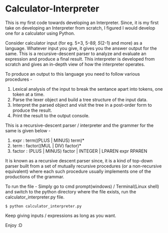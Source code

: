# Calculator-Interpreter

This is my first code towards developing an Interpreter. Since, it is my first take on developing an Interpreter from scratch,
I figured I would develop one for a calculator using Python. 

Consider calculator input (for eg. 5+3, 5-8*9, 5*(2-1) and more) as a language. Whatever input you give, it gives you the answer output for the same. This is a recursive-descent parser to analyze and evaluate an expression and produce a final result. This interpreter is developed from scratch and gives an in-depth view of how the interpreter operates.  

To produce an output to this language you need to follow various procedures - 
1. Lexical analysis of the input to break the sentance apart into tokens, one token at a time.
2. Parse the lexer object and build a tree structure of the input data.
3. Interpret the parsed object and visit the tree in a post-order form to produce the result.
4. Print the result to the output console.

This is a recursive-descent parser / interpreter and the grammer for the same is given below - 
1. expr : term((PLUS | MINUS) term)*
2. term : factor((MUL | DIV) factor)*
3. factor : (PLUS | MINUS) factor | INTEGER | LPAREN expr RPAREN

It is known as a recursive descent parser since, it is a kind of top-down parser built from a set of mutually 
recursive procedures (or a non-recursive equivalent) where each such procedure usually implements one of the productions of the grammar.

To run the file - 
Simply go to cmd prompt(windows) / Terminal(Linux shell) and switch to the python directory where the file exists, run the calculator_interpreter.py file. 

```
$ python calculator_interpreter.py
```

Keep giving inputs / expressions as long as you want.

Enjoy :D
